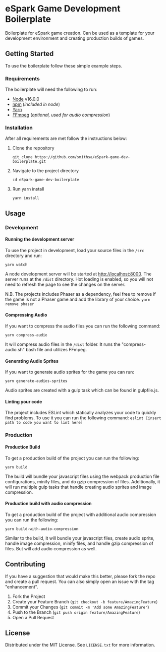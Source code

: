 # eSpark Game Development Boilerplate

Boilerplate for eSpark game creation. Can be used as a template for your development environment and creating production builds of games. 

## Getting Started
To use the boilerplate follow these simple example steps.

### Requirements

The boilerplate will need the following to run:

- [Node](https://nodejs.org/en/download/) v16.0.0
- [npm](https://www.npmjs.com/) (*included in node*)
- [Yarn](https://classic.yarnpkg.com/lang/en/docs/install/#mac-stable)
- [FFmpeg](http://ffmpeg.org/download.html) (*optional, used for audio compression*)

### Installation
After all requirements are met follow the instructions below:

1. Clone the repository

   `git clone https://github.com/smithsa/eSpark-game-dev-boilerplate.git`

2. Navigate to the project directory

   `cd eSpark-game-dev-boilerplate`

3. Run yarn install

   `yarn install`

## Usage

### Development

#### Running the development server

To use the project in development, load your source files in the `/src` directory and run:

`yarn watch`

A node development server will be started at [http://localhost:8000](http://localhost:8000). The server runs at the `/dist` directory. 
Hot loading is enabled, so you will not need to refresh the page to see the changes on the server.

N.B. The projects includes Phaser as a dependency, feel free to remove if the game is not a Phaser game and add the library of your choice.
`yarn remove phaser`

#### Compressing Audio

If you want to compress the audio files you can run the following command:

`yarn compress-audio`

It will compress audio files in the `/dist` folder. It runs the "compress-audio.sh" bash file and utilizes FFmpeg.

#### Generating Audio Sprites

If you want to generate audio sprites for the game you can run:

`yarn generate-audios-sprites`

Audio sprites are created with a gulp task which can be found in gulpfile.js.

#### Linting your code

The project includes ESLint which statically analyzes your code to quickly find problems. To use it you can run the following command:
`eslint [insert path to code you want to lint here]`

### Production

#### Production Build

To get a production build of the project you can run the following:

`yarn build`

The build will bundle your javascript files using the webpack production file configurations, minify files, and do gzip compression of files. 
Additionally, it will run multiple gulp tasks that handle creating audio sprites and image compression.

#### Production build with audio compression

To get a production build of the project with additional audio compression you can run the following:

`yarn build-with-audio-compression`

Similar to the build, it will bundle your javascript files, create audio sprite, handle image compression, minify files, 
and handle gzip compression of files. But will add audio compression as well.

## Contributing

If you have a suggestion that would make this better, please fork the repo and create a pull request. You can also simply open an issue with the tag "enhancement".

1. Fork the Project
2. Create your Feature Branch (`git checkout -b feature/AmazingFeature`)
3. Commit your Changes (`git commit -m 'Add some AmazingFeature'`)
4. Push to the Branch (`git push origin feature/AmazingFeature`)
5. Open a Pull Request

## License

Distributed under the MIT License. See `LICENSE.txt` for more information.
